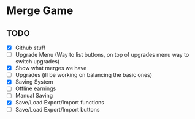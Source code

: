# Merge Game

## TODO

- [x] Github stuff
- [ ] Upgrade Menu (Way to list buttons, on top of upgrades menu way to switch upgrades)
- [x] Show what merges we have
- [ ] Upgrades (ill be working on balancing the basic ones)
- [x] Saving System
- [ ] Offline earnings
- [ ] Manual Saving
- [x] Save/Load Export/Import functions
- [ ] Save/Load Export/Import buttons
